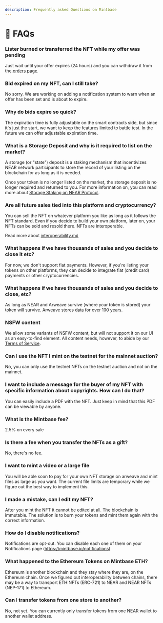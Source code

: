 ```yaml
---
description: Frequently asked Questions on Mintbase
---
```


# 🙋 FAQs

### Lister burned or transferred the NFT while my offer was pending

Just wait until your offer expires (24 hours) and you can withdraw it from the[ orders page](https://www.mintbase.xyz/launchpad/my-offers/0).

### Bid expired on my NFT, can I still take?

No sorry. We are working on adding a notification system to warn when an offer has been set and is about to expire.&#x20;

### Why do bids expire so quick?

The expiration time is fully adjustable on the smart contracts side, but since it's just the start, we want to keep the features limited to battle test. In the future we can offer adjustable expiration time.

### **What is a Storage Deposit and why is it required to list on the market?**

A storage (or "state") deposit is a staking mechanism that incentivizes NEAR network participants to store the record of your listing on the blockchain for as long as it is needed.&#x20;

Once your token is no longer listed on the market, the storage deposit is no longer required and returned to you. For more information on, you can read more about [Storage Staking on NEAR Protocol](https://docs.near.org/concepts/storage/storage-staking).&#x20;

### **Are all future sales tied into this platform and cryptocurrency?**

You can sell the NFT on whatever platform you like as long as it follows the NFT standard. Even if you decide to build your own platform, later on, your NFTs can be sold and resold there. NFTs are interoperable.&#x20;

Read more about [interoperability.md](additional-content/interoperability.md "mention")

### **What happens if we have thousands of sales and you decide to close it etc?**

For now, we don't support fiat payments. However, if you're listing your tokens on other platforms, they can decide to integrate fiat (credit card) payments or other cryptocurrencies.

### **What happens if we have thousands of sales and you decide to close, etc?**

As long as NEAR and Arweave survive (where your token is stored) your token will survive. Arweave stores data for over 100 years.

### **NSFW content**

We allow some variants of NSFW content, but will not support it on our UI as an easy-to-find element. All content needs, however, to abide by our [Terms of Service](https://docs.mintbase.io/company/privacy-policy-and-terms-of-service).&#x20;

### C**an I use the NFT I mint on the testnet for the mainnet auction?**

No, you can only use the testnet NFTs on the testnet auction and not on the mainnet.&#x20;

### **I want to include a message for the buyer of my NFT with specific information about copyrights. How can I do that?**

You can easily include a PDF with the NFT. Just keep in mind that this PDF can be viewable by anyone.

### **What is the Mintbase fee?**&#x20;

2.5% on every sale

### **Is there a fee when you transfer the NFTs as a gift?**&#x20;

No, there's no fee.

### I want to mint a video or a large file

You will be able soon to pay for your own NFT storage on arweave and mint files as large as you want. The current file limits are temporary while we figure out the best way to implement this.

### I made a mistake, can I edit my NFT?

After you mint the NFT it cannot be edited at all. The blockchain is immutable. The solution is to burn your tokens and mint them again with the correct information.

### How do I disable notifications?

Notifications are opt-out. You can disable each one of them on your Notifications page (https://mintbase.io/notifications)

### What happened to the Ethereum Tokens on Mintbase ETH?&#x20;

Ethereum is another blockchain and they stay where they are, on the Ethereum chain. Once we figured out interoperability between chains,  there may be a way to transport ETH NFTs (ERC-721) to NEAR and NEAR NFTs (NEP-171) to Ethereum.

### Can I transfer tokens from one store to another?

No, not yet. You can currently only transfer tokens from one NEAR wallet to another wallet address.
